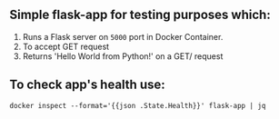 ## Simple flask-app for testing purposes which:
1. Runs a Flask server on `5000` port in Docker Container.
2. To accept GET request
3. Returns 'Hello World from Python!' on a GET/ request

## To check app's health use:
```
docker inspect --format='{{json .State.Health}}' flask-app | jq
```
